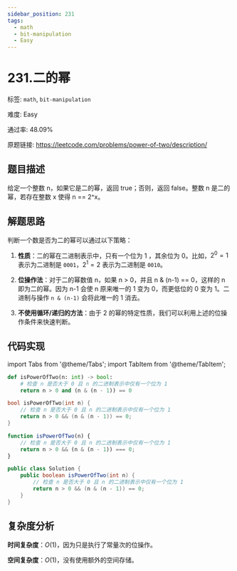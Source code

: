 ```yaml
---
sidebar_position: 231
tags:
  - math
  - bit-manipulation
  - Easy
---
```


# 231.二的幂

标签: `math`, `bit-manipulation`

难度: Easy

通过率: 48.09%

原题链接: https://leetcode.com/problems/power-of-two/description/

## 题目描述
给定一个整数 n，如果它是二的幂，返回 true；否则，返回 false。整数 n 是二的幂，若存在整数 x 使得 n == 2^x。

## 解题思路
判断一个数是否为二的幂可以通过以下策略：

1. **性质**：二的幂在二进制表示中，只有一个位为 1 ，其余位为 0。比如，$2^0=1$ 表示为二进制是 `0001`，$2^1=2$ 表示为二进制是 `0010`。

2. **位操作法**：对于二的幂数值 n，如果 n > 0，并且 n & (n-1) == 0，这样的 n 即为二的幂。因为 n-1 会使 n 原来唯一的 1 变为 0，而更低位的 0 变为 1。二进制与操作 `n & (n-1)` 会将此唯一的 1 消去。

3. **不使用循环/递归的方法**：由于 2 的幂的特定性质，我们可以利用上述的位操作条件来快速判断。

## 代码实现
import Tabs from '@theme/Tabs';
import TabItem from '@theme/TabItem';

<Tabs>
<TabItem value="python" label="Python">

```python
def isPowerOfTwo(n: int) -> bool:
    # 检查 n 是否大于 0 且 n 的二进制表示中仅有一个位为 1
    return n > 0 and (n & (n - 1)) == 0

```

</TabItem>
<TabItem value="cpp" label="C++">

```cpp
bool isPowerOfTwo(int n) {
    // 检查 n 是否大于 0 且 n 的二进制表示中仅有一个位为 1
    return n > 0 && (n & (n - 1)) == 0;
}
```

</TabItem>
<TabItem value="javascript" label="JavaScript">

```javascript
function isPowerOfTwo(n) {
    // 检查 n 是否大于 0 且 n 的二进制表示中仅有一个位为 1
    return n > 0 && (n & (n - 1)) === 0;
}
```

</TabItem>
<TabItem value="java" label="Java">

```java
public class Solution {
    public boolean isPowerOfTwo(int n) {
        // 检查 n 是否大于 0 且 n 的二进制表示中仅有一个位为 1
        return n > 0 && (n & (n - 1)) == 0;
    }
}
```

</TabItem>
</Tabs>

## 复杂度分析
**时间复杂度**：$O(1)$，因为只是执行了常量次的位操作。  
  
**空间复杂度**：$O(1)$，没有使用额外的空间存储。
